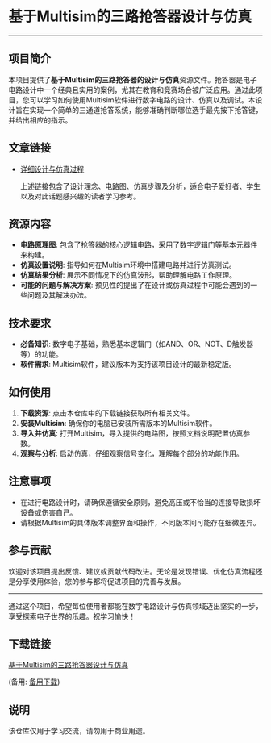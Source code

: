 # 基于Multisim的三路抢答器设计与仿真

---

## 项目简介

本项目提供了**基于Multisim的三路抢答器的设计与仿真**资源文件。抢答器是电子电路设计中一个经典且实用的案例，尤其在教育和竞赛场合被广泛应用。通过此项目，您可以学习如何使用Multisim软件进行数字电路的设计、仿真以及调试。本设计旨在实现一个简单的三通道抢答系统，能够准确判断哪位选手最先按下抢答键，并给出相应的指示。

## 文章链接

- [详细设计与仿真过程](https://blog.csdn.net/Is_Superman/article/details/108291710)
  
  上述链接包含了设计理念、电路图、仿真步骤及分析，适合电子爱好者、学生以及对此话题感兴趣的读者学习参考。

## 资源内容

- **电路原理图**: 包含了抢答器的核心逻辑电路，采用了数字逻辑门等基本元器件来构建。
- **仿真设置说明**: 指导如何在Multisim环境中搭建电路并进行仿真测试。
- **仿真结果分析**: 展示不同情况下的仿真波形，帮助理解电路工作原理。
- **可能的问题与解决方案**: 预见性的提出了在设计或仿真过程中可能会遇到的一些问题及其解决办法。

## 技术要求

- **必备知识**: 数字电子基础，熟悉基本逻辑门（如AND、OR、NOT、D触发器等）的功能。
- **软件需求**: Multisim软件，建议版本为支持该项目设计的最新稳定版。

## 如何使用

1. **下载资源**: 点击本仓库中的下载链接获取所有相关文件。
2. **安装Multisim**: 确保你的电脑已安装所需版本的Multisim软件。
3. **导入并仿真**: 打开Multisim，导入提供的电路图，按照文档说明配置仿真参数。
4. **观察与分析**: 启动仿真，仔细观察信号变化，理解每个部分的功能作用。

## 注意事项

- 在进行电路设计时，请确保遵循安全原则，避免高压或不恰当的连接导致损坏设备或伤害自己。
- 请根据Multisim的具体版本调整界面和操作，不同版本间可能存在细微差异。

## 参与贡献

欢迎对该项目提出反馈、建议或贡献代码改进。无论是发现错误、优化仿真流程还是分享使用体验，您的参与都将促进项目的完善与发展。

---

通过这个项目，希望每位使用者都能在数字电路设计与仿真领域迈出坚实的一步，享受探索电子世界的乐趣。祝学习愉快！

## 下载链接
[基于Multisim的三路抢答器设计与仿真](https://pan.quark.cn/s/62df84e13e9d) 

(备用: [备用下载](https://pan.baidu.com/s/1QygEmRBYLYNuu_vg0MasmQ?pwd=1234))

## 说明

该仓库仅用于学习交流，请勿用于商业用途。
